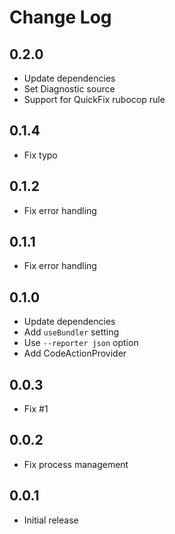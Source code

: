 # Change Log

## 0.2.0

- Update dependencies
- Set Diagnostic source
- Support for QuickFix rubocop rule

## 0.1.4

- Fix typo

## 0.1.2

- Fix error handling

## 0.1.1

- Fix error handling

## 0.1.0

- Update dependencies
- Add `useBundler` setting
- Use `--reporter json` option
- Add CodeActionProvider

## 0.0.3

- Fix #1

## 0.0.2

- Fix process management

## 0.0.1

- Initial release
